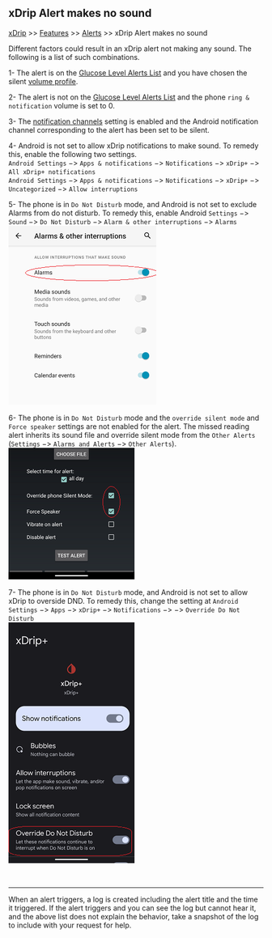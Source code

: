 ## xDrip Alert makes no sound
[xDrip](../README.md) >> [Features](./Features_page.md) >> [Alerts](./Alerts_page.md) >> xDrip Alert makes no sound  
  
Different factors could result in an xDrip alert not making any sound.  The following is a list of such combinations.  
  
1- The alert is on the [Glucose Level Alerts List](./Glucose-level-alerts.md) and you have chosen the silent [volume profile](./Volume-profiles.md).  
  
2- The alert is not on the [Glucose Level Alerts List](./Glucose-level-alerts.md) and the phone `ring & notification` volume is set to 0.  
  
3- The [notification channels](./Notification-channels.md) setting is enabled and the Android notification channel corresponding to the alert has been set to be silent.  
  
4- Android is not set to allow xDrip notifications to make sound.  To remedy this, enable the following two settings.  
`Android Settings` &#8722;> `Apps & notifications` &#8722;> `Notifications` &#8722;> `xDrip+` &#8722;> `All xDrip+ notifications`  
`Android Settings` &#8722;> `Apps & notifications` &#8722;> `Notifications` &#8722;> `xDrip+` &#8722;> `Uncategorized` &#8722;> `Allow interruptions`  
  
5- The phone is in `Do Not Disturb` mode, and Android is not set to exclude Alarms from do not disturb.  To remedy this, enable Android `Settings` &#8722;> `Sound` &#8722;> `Do Not Disturb` &#8722;> `Alarm & other interruptions` &#8722;> `Alarms`  
![](./Alerts/images/ExcludeAlarms.png)  
  
6- The phone is in `Do Not Disturb` mode and the `override silent mode` and `Force speaker` settings are not enabled for the alert.  The missed reading alert inherits its sound file and override silent mode from the `Other Alerts` (`Settings` &#8722;> `Alarms and Alerts` &#8722;> `Other Alerts`).  
![](./Alerts/images/OverrideAndForce.png)  

7- The phone is in `Do Not Disturb` mode, and Android is not set to allow xDrip to overside DND.  To remedy this, change the setting at `Android Settings` &#8722;> `Apps` &#8722;> `xDrip+` &#8722;> `Notifications` &#8722;> &#8722;> `Override Do Not Disturb`  
![](./Alerts/images/AndrdxDripDND.png)  
  
<br/>  
  
---  
  
When an alert triggers, a log is created including the alert title and the time it triggered.  If the alert triggers and you can see the log but cannot hear it, and the above list does not explain the behavior, take a snapshot of the log to include with your request for help.  
  
